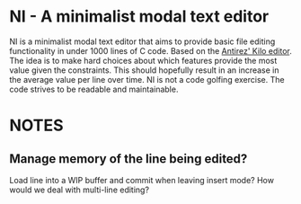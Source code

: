# NI - A minimalist modal text editor

NI is a minimalist modal text editor that aims to provide basic file editing
functionality in under 1000 lines of C code. Based on the [Antirez' Kilo
editor](http://antirez.com/news/108). The idea is to make hard choices about
which features provide the most value given the constraints. This should
hopefully result in an increase in the average value per line over time. NI is
not a code golfing exercise. The code strives to be readable and maintainable.


# NOTES

## Manage memory of the line being edited?

Load line into a WIP buffer and commit when leaving insert mode?
How would we deal with multi-line editing?
